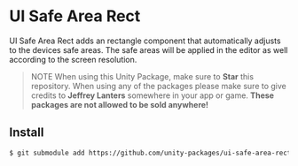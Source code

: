# UI Safe Area Rect

UI Safe Area Rect adds an rectangle component that automatically adjusts to the devices safe areas. The safe areas will be applied in the editor as well according to the screen resolution.

> NOTE When using this Unity Package, make sure to **Star** this repository. When using any of the packages please make sure to give credits to **Jeffrey Lanters** somewhere in your app or game. **These packages are not allowed to be sold anywhere!**

## Install

```sh
$ git submodule add https://github.com/unity-packages/ui-safe-area-rect Assets/packages/ui-safe-area-rect
```
 
